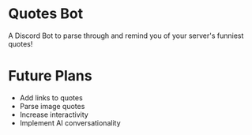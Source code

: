# Quotes Bot

A Discord Bot to parse through and remind you of your server's funniest quotes! 

# Future Plans

* Add links to quotes
* Parse image quotes
* Increase interactivity
* Implement AI conversationality
